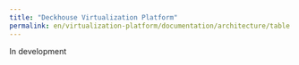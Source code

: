 ```yaml
---
title: "Deckhouse Virtualization Platform"
permalink: en/virtualization-platform/documentation/architecture/table.html
---
```


In development
